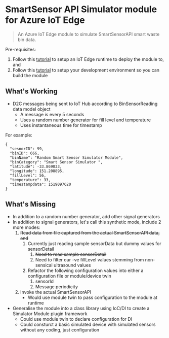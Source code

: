 # SmartSensor API Simulator module for Azure IoT Edge

> An Azure IoT Edge module to simulate SmartSensorAPI smart waste bin data.

Pre-requisites:
1. Follow this [tutorial](https://docs.microsoft.com/en-us/azure/iot-edge/tutorial-simulate-device-linux) to setup an IoT Edge runtime to deploy the module to, and
1. Follow this [tutorial](https://docs.microsoft.com/en-us/azure/iot-edge/tutorial-csharp-module) to setup your development environment so you can build the module

## What's Working

* D2C messages being sent to IoT Hub according to BinSensorReading data model object
    * A message is every 5 seconds
    * Uses a random number generator for fill level and temperature
    * Uses instantaneous time for timestamp

For example:
```
{
  "sesnorID": 99,
  "binID": 666,
  "binName": "Random Smart Sensor Simulator Module",
  "binCategory": "Smart Sensor Simulator ",
  "latitude": -33.869033,
  "longitude": 151.208895,
  "fillLevel": 56,
  "temperature": 33,
  "timestampdata": 1519097620
}
```

## What's Missing

* In addition to a random number generator, add other signal generators
* In addition to signal generators, let's call this synthetic mode, include 2 more modes:
    1. ~~Read data from file captured from the actual SmartSensorAPI data, and~~
        1. Currently just reading sample sensorData but dummy values for sensorDetail
            1. ~~Need to read sample sensorDetail~~
            1. Need to filter our -ve fillLevel values stemming from non-sensical ultrasound values
        1. Refactor the following configuration values into either a configuration file or module/device twin
            1. sensorId
            2. Message periodicity 
    1. Invoke the actual SmartSensorAPI
        * Would use module twin to pass configuration to the module at runtime
* Generalise the module into a class library using IoC/DI to create a Simulator Module plugin framework
    * Could use module twin to declare configuration for DI
    * Could consturct a basic simulated device with simulated sensors without any coding, just configuration